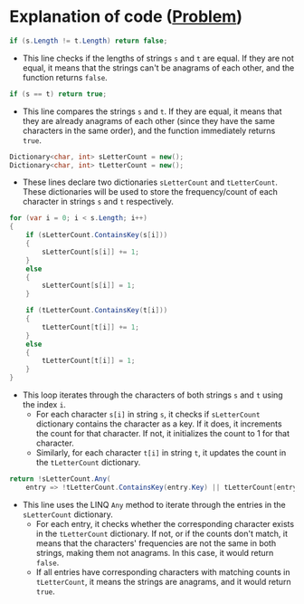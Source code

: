 # Explanation of code ([Problem](https://leetcode.com/problems/valid-anagram/))

```csharp
if (s.Length != t.Length) return false;
```
- This line checks if the lengths of strings `s` and `t` are equal. If they are not equal, it means that the strings can't be anagrams of each other, and the function returns `false`.

```csharp
if (s == t) return true;
```
- This line compares the strings `s` and `t`. If they are equal, it means that they are already anagrams of each other (since they have the same characters in the same order), and the function immediately returns `true`.

```csharp
Dictionary<char, int> sLetterCount = new();
Dictionary<char, int> tLetterCount = new();
```
- These lines declare two dictionaries `sLetterCount` and `tLetterCount`. These dictionaries will be used to store the frequency/count of each character in strings `s` and `t` respectively.

```csharp
for (var i = 0; i < s.Length; i++)
{
    if (sLetterCount.ContainsKey(s[i]))
    {
        sLetterCount[s[i]] += 1;
    }
    else
    {
        sLetterCount[s[i]] = 1;
    }

    if (tLetterCount.ContainsKey(t[i]))
    {
        tLetterCount[t[i]] += 1;
    }
    else
    {
        tLetterCount[t[i]] = 1;
    }
}
```
- This loop iterates through the characters of both strings `s` and `t` using the index `i`.
    - For each character `s[i]` in string `s`, it checks if `sLetterCount` dictionary contains the character as a key. If it does, it increments the count for that character. If not, it initializes the count to 1 for that character.
    - Similarly, for each character `t[i]` in string `t`, it updates the count in the `tLetterCount` dictionary.

```csharp
return !sLetterCount.Any(
    entry => !tLetterCount.ContainsKey(entry.Key) || tLetterCount[entry.Key] != entry.Value);
```
- This line uses the LINQ `Any` method to iterate through the entries in the `sLetterCount` dictionary.
    - For each entry, it checks whether the corresponding character exists in the `tLetterCount` dictionary. If not, or if the counts don't match, it means that the characters' frequencies are not the same in both strings, making them not anagrams. In this case, it would return `false`.
    - If all entries have corresponding characters with matching counts in `tLetterCount`, it means the strings are anagrams, and it would return `true`.

